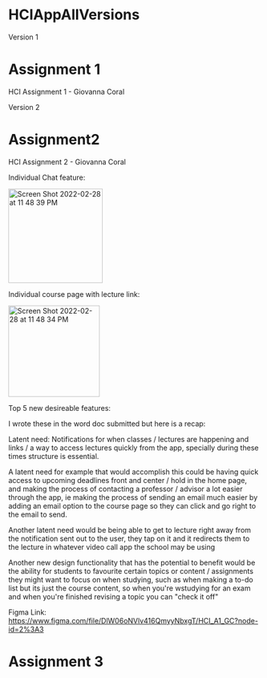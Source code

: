 # HCIAppAllVersions

Version 1

# Assignment 1
HCI Assignment 1 - Giovanna Coral



Version 2

# Assignment2
HCI Assignment 2 - Giovanna Coral

Individual Chat feature:

<img width="188" alt="Screen Shot 2022-02-28 at 11 48 39 PM" src="https://user-images.githubusercontent.com/14067180/156106938-3bc4eddb-cf8b-47ef-a951-cd5ec00bfabe.png">

Individual course page with lecture link:

<img width="182" alt="Screen Shot 2022-02-28 at 11 48 34 PM" src="https://user-images.githubusercontent.com/14067180/156106994-b762ca71-8abd-4504-8ad4-a85df8697d9b.png">

Top 5 new desireable features:

I wrote these in the word doc submitted but here is a recap: 

Latent need: Notifications for when classes / lectures are happening and links / a way to access lectures quickly from the app, specially during these times structure is essential. 

A latent need for example that would accomplish this could be having quick access to upcoming deadlines front and center / hold in the home page, and making the process of contacting a professor / advisor a lot easier through the app, ie making the process of sending an email much easier by adding an email option to the course page so they can click and go right to the email to send. 

Another latent need would be being able to get to lecture right away from the notification sent out to the user, they tap on it and it redirects them to the lecture in whatever video call app the school may be using

Another new design functionality that has the potential to benefit would be the ability for students to favourite certain topics or content / assignments they might want to focus on when studying, such as when making a to-do list but its just the course content, so when you're wstudying for an exam and when you're finished revising a topic you can "check it off"

Figma Link: 
https://www.figma.com/file/DlW06oNVlv416QmyyNbxgT/HCI_A1_GC?node-id=2%3A3

# Assignment 3






















